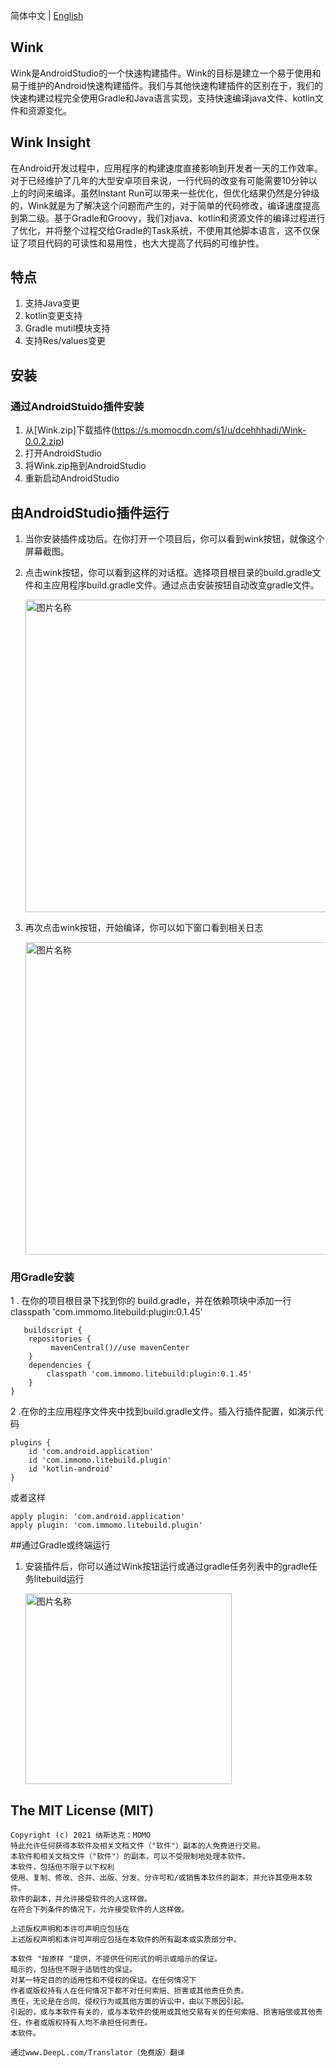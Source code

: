 简体中文 | [English](./README.md)

## Wink

Wink是AndroidStudio的一个快速构建插件。Wink的目标是建立一个易于使用和易于维护的Android快速构建插件。我们与其他快速构建插件的区别在于，我们的快速构建过程完全使用Gradle和Java语言实现，支持快速编译java文件、kotlin文件和资源变化。


## Wink Insight 
在Android开发过程中，应用程序的构建速度直接影响到开发者一天的工作效率。对于已经维护了几年的大型安卓项目来说，一行代码的改变有可能需要10分钟以上的时间来编译。虽然Instant Run可以带来一些优化，但优化结果仍然是分钟级的，Wink就是为了解决这个问题而产生的，对于简单的代码修改，编译速度提高到第二级。基于Gradle和Groovy，我们对java、kotlin和资源文件的编译过程进行了优化，并将整个过程交给Gradle的Task系统，不使用其他脚本语言，这不仅保证了项目代码的可读性和易用性，也大大提高了代码的可维护性。

## 特点 
1. 支持Java变更
2. kotlin变更支持
3. Gradle mutil模块支持
4. 支持Res/values变更


## 安装 
### 通过AndroidStuido插件安装
1. 从[Wink.zip]下载插件(https://s.momocdn.com/s1/u/dcehhhadi/Wink-0.0.2.zip)
2. 打开AndroidStudio 
3. 将Wink.zip拖到AndroidStudio 
4. 重新启动AndroidStudio

## 由AndroidStudio插件运行
1. 当你安装插件成功后。在你打开一个项目后，你可以看到wink按钮，就像这个屏幕截图。


2. 点击wink按钮，你可以看到这样的对话框。选择项目根目录的build.gradle文件和主应用程序build.gradle文件。通过点击安装按钮自动改变gradle文件。

    <img src="https://s.momocdn.com/s1/u/dcehhhadi/sh_config_dialog.jpeg" width = "500"  alt="图片名称" align=center />


3. 再次点击wink按钮，开始编译，你可以如下窗口看到相关日志

    <img src="https://s.momocdn.com/s1/u/dcehhhadi/sh_console.png" width = "500"  alt="图片名称" align=center />



### 用Gradle安装
1 . 在你的项目根目录下找到你的 build.gradle，并在依赖项块中添加一行 classpath 'com.immomo.litebuild:plugin:0.1.45' 

```
   buildscript {
    repositories {
         mavenCentral()//use mavenCenter
    }
    dependencies {
        classpath 'com.immomo.litebuild:plugin:0.1.45'
    }
}
```
2 .在你的主应用程序文件夹中找到build.gradle文件。插入行插件配置，如演示代码
```
plugins {
    id 'com.android.application'
    id 'com.immomo.litebuild.plugin'
    id 'kotlin-android'
}
```
或者这样

    apply plugin: 'com.android.application'
    apply plugin: 'com.immomo.litebuild.plugin'


##通过Gradle或终端运行
1. 安装插件后，你可以通过Wink按钮运行或通过gradle任务列表中的gradle任务litebuild运行

    <img src="https://s.momocdn.com/s1/u/dcehhhadi/gradle_task_lite_build.png" width = "330" height = "305" alt="图片名称" align=center />


## The MIT License (MIT)
```
Copyright (c) 2021 纳斯达克：MOMO
特此允许任何获得本软件及相关文档文件（"软件"）副本的人免费进行交易。
本软件和相关文档文件（"软件"）的副本，可以不受限制地处理本软件。
本软件，包括但不限于以下权利
使用、复制、修改、合并、出版、分发、分许可和/或销售本软件的副本，并允许其使用本软件。
软件的副本，并允许接受软件的人这样做。
在符合下列条件的情况下，允许接受软件的人这样做。

上述版权声明和本许可声明应包括在
上述版权声明和本许可声明应包括在本软件的所有副本或实质部分中。

本软件 "按原样 "提供，不提供任何形式的明示或暗示的保证。
暗示的，包括但不限于适销性的保证。
对某一特定目的的适用性和不侵权的保证。在任何情况下
作者或版权持有人在任何情况下都不对任何索赔、损害或其他责任负责。
责任，无论是在合同、侵权行为或其他方面的诉讼中，由以下原因引起。
引起的，或与本软件有关的，或与本软件的使用或其他交易有关的任何索赔、损害赔偿或其他责任，作者或版权持有人均不承担任何责任。
本软件。

通过www.DeepL.com/Translator（免费版）翻译
```
    